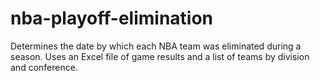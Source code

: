 # nba-playoff-elimination
Determines the date by which each NBA team was eliminated during a season. Uses an Excel file of game results and a list of teams by division and conference.
